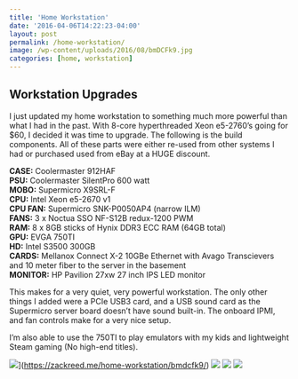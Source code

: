 ```yaml
---
title: 'Home Workstation'
date: '2016-04-06T14:22:23-04:00'
layout: post
permalink: /home-workstation/
image: /wp-content/uploads/2016/08/bmDCFk9.jpg
categories: [home, workstation]
---
```


## Workstation Upgrades

I just updated my home workstation to something much more powerful than what I had in the past. With 8-core hyperthreaded Xeon e5-2760’s going for $60, I decided it was time to upgrade. The following is the build components. All of these parts were either re-used from other systems I had or purchased used from eBay at a HUGE discount.

**CASE:** Coolermaster 912HAF  
**PSU:** Coolermaster SilentPro 600 watt  
**MOBO:** Supermicro X9SRL-F  
**CPU:** Intel Xeon e5-2670 v1  
**CPU FAN:** Supermicro SNK-P0050AP4 (narrow ILM)  
**FANS:** 3 x Noctua SSO NF-S12B redux-1200 PWM  
**RAM:** 8 x 8GB sticks of Hynix DDR3 ECC RAM (64GB total)  
**GPU:** EVGA 750TI  
**HD:** Intel S3500 300GB  
**CARDS:** Mellanox Connect X-2 10GBe Ethernet with Avago Transcievers and 10 meter fiber to the server in the basement  
**MONITOR:** HP Pavilion 27xw 27 inch IPS LED monitor

This makes for a very quiet, very powerful workstation. The only other things I added were a PCIe USB3 card, and a USB sound card as the Supermicro server board doesn’t have sound built-in. The onboard IPMI, and fan controls make for a very nice setup.

I’m also able to use the 750TI to play emulators with my kids and lightweight Steam gaming (No high-end titles).

 ![](https://zackreed.me/wp-content/uploads/2016/08/bmDCFk9-1024x683.jpg)](https://zackreed.me/home-workstation/bmdcfk9/)
 [![](https://zackreed.me/wp-content/uploads/2016/08/cEdHVgG-1024x683.jpg)](https://zackreed.me/home-workstation/cedhvgg/)
 [![](https://zackreed.me/wp-content/uploads/2016/08/POJ28lw-1024x683.jpg)](https://zackreed.me/home-workstation/poj28lw/)
 [![](https://zackreed.me/wp-content/uploads/2016/08/6ST45AY-1024x769.jpg)](https://zackreed.me/home-workstation/6st45ay/)